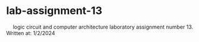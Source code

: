 # lab-assignment-13
&emsp; logic circuit and computer architecture laboratory assignment number 13.<br/>
Written at: 1/2/2024
